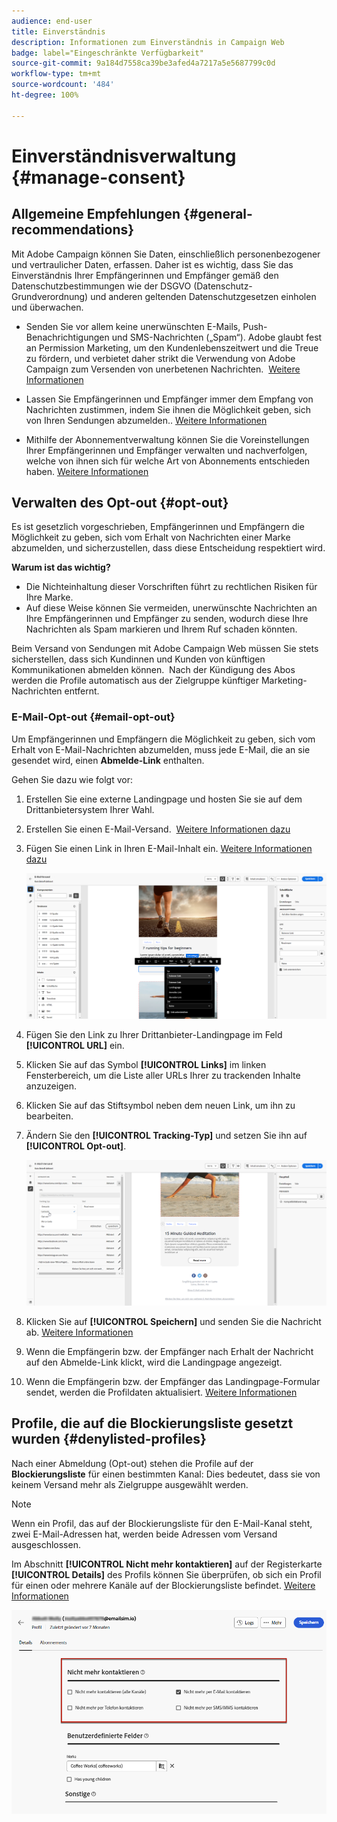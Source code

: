 ```yaml
---
audience: end-user
title: Einverständnis
description: Informationen zum Einverständnis in Campaign Web
badge: label="Eingeschränkte Verfügbarkeit"
source-git-commit: 9a184d7558ca39be3afed4a7217a5e5687799c0d
workflow-type: tm+mt
source-wordcount: '484'
ht-degree: 100%

---
```


# Einverständnisverwaltung {#manage-consent}

## Allgemeine Empfehlungen {#general-recommendations}

Mit Adobe Campaign können Sie Daten, einschließlich personenbezogener und vertraulicher Daten, erfassen. Daher ist es wichtig, dass Sie das Einverständnis Ihrer Empfängerinnen und Empfänger gemäß den Datenschutzbestimmungen wie der DSGVO (Datenschutz-Grundverordnung) und anderen geltenden Datenschutzgesetzen einholen und überwachen.

* Senden Sie vor allem keine unerwünschten E-Mails, Push-Benachrichtigungen und SMS-Nachrichten („Spam“). Adobe glaubt fest an Permission Marketing, um den Kundenlebenszeitwert und die Treue zu fördern, und verbietet daher strikt die Verwendung von Adobe Campaign zum Versenden von unerbetenen Nachrichten.  [Weitere Informationen](#denylisted-profiles)

* Lassen Sie Empfängerinnen und Empfänger immer dem Empfang von Nachrichten zustimmen, indem Sie ihnen die Möglichkeit geben, sich von Ihren Sendungen abzumelden.<!-- and keep honoring opt-out requests as quickly as possible-->. [Weitere Informationen](#opt-out)

* Mithilfe der Abonnementverwaltung können Sie die Voreinstellungen Ihrer Empfängerinnen und Empfänger verwalten und nachverfolgen, welche von ihnen sich für welche Art von Abonnements entschieden haben. [Weitere Informationen](../../delivery/using/about-services-and-subscriptions.md)

## Verwalten des Opt-out {#opt-out}

Es ist gesetzlich vorgeschrieben, Empfängerinnen und Empfängern die Möglichkeit zu geben, sich vom Erhalt von Nachrichten einer Marke abzumelden, und sicherzustellen, dass diese Entscheidung respektiert wird. <!--Learn more about the applicable legislation in the [Adobe Campaign Classic v7 documentation](https://experienceleague.adobe.com/docs/campaign-classic/using/getting-started/privacy/privacy-and-recommendations.html#privacy-regulations){target="_blank"}.-->

**Warum ist das wichtig?**

* Die Nichteinhaltung dieser Vorschriften führt zu rechtlichen Risiken für Ihre Marke.
* Auf diese Weise können Sie vermeiden, unerwünschte Nachrichten an Ihre Empfängerinnen und Empfänger zu senden, wodurch diese Ihre Nachrichten als Spam markieren und Ihrem Ruf schaden könnten.

Beim Versand von Sendungen mit Adobe Campaign Web müssen Sie stets sicherstellen, dass sich Kundinnen und Kunden von künftigen Kommunikationen abmelden können.  Nach der Kündigung des Abos werden die Profile automatisch aus der Zielgruppe künftiger Marketing-Nachrichten entfernt.

### E-Mail-Opt-out {#email-opt-out}

Um Empfängerinnen und Empfängern die Möglichkeit zu geben, sich vom Erhalt von E-Mail-Nachrichten abzumelden, muss jede E-Mail, die an sie gesendet wird, einen **Abmelde-Link** enthalten. 

Gehen Sie dazu wie folgt vor:

1. Erstellen Sie eine externe Landingpage und hosten Sie sie auf dem Drittanbietersystem Ihrer Wahl.

1. Erstellen Sie einen E-Mail-Versand.  [Weitere Informationen dazu](../email/create-email.md)

1. Fügen Sie einen Link in Ihren E-Mail-Inhalt ein. [Weitere Informationen dazu](../email/message-tracking.md#insert-links)

   ![](../email/assets/message-tracking-insert-link.png)

1. Fügen Sie den Link zu Ihrer Drittanbieter-Landingpage im Feld **[!UICONTROL URL]** ein.

1. Klicken Sie auf das Symbol **[!UICONTROL Links]** im linken Fensterbereich, um die Liste aller URLs Ihrer zu trackenden Inhalte anzuzeigen.

1. Klicken Sie auf das Stiftsymbol neben dem neuen Link, um ihn zu bearbeiten.

1. Ändern Sie den **[!UICONTROL Tracking-Typ]** und setzen Sie ihn auf **[!UICONTROL Opt-out]**.

   ![](../email/assets/message-tracking-edit-a-link.png)

1. Klicken Sie auf **[!UICONTROL Speichern]** und senden Sie die Nachricht ab. [Weitere Informationen](../monitor/prepare-send.md)

1. Wenn die Empfängerin bzw. der Empfänger nach Erhalt der Nachricht auf den Abmelde-Link klickt, wird die Landingpage angezeigt.

1. Wenn die Empfängerin bzw. der Empfänger das Landingpage-Formular sendet, werden die Profildaten aktualisiert. [Weitere Informationen](#denylisted-profiles)

<!--Any other option availabe such as one-click opt-out link or List-Unsubscribe (to include an unsubscribe link in the email header) to enable opt-out in a delivery?-->

## Profile, die auf die Blockierungsliste gesetzt wurden {#denylisted-profiles}

Nach einer Abmeldung (Opt-out) stehen die Profile auf der **Blockierungsliste** für einen bestimmten Kanal: Dies bedeutet, dass sie von keinem Versand mehr als Zielgruppe ausgewählt werden.

>[!NOTE]
>
>Wenn ein Profil, das auf der Blockierungsliste für den E-Mail-Kanal steht, zwei E-Mail-Adressen hat, werden beide Adressen vom Versand ausgeschlossen.

Im Abschnitt **[!UICONTROL Nicht mehr kontaktieren]** auf der Registerkarte **[!UICONTROL Details]** des Profils können Sie überprüfen, ob sich ein Profil für einen oder mehrere Kanäle auf der Blockierungsliste befindet. [Weitere Informationen](../audience/about-recipients.md#access)

![](assets/profile-no-longer-contact.png)

<!--Denylisted status on quarantine list

Additionally, when recipients report your message as spam, or reply to an SMS message with a keyword such as "STOP", their address or phone number is quarantined with the **[!UICONTROL Denylisted]** status. Their profile is updated accordingly.

QUESTION: When a user marks an email as spam, is the profile's No longer contact section also updated? Apparently no (not the same = quarantine vs denylist)

>[!NOTE]
>
>The **[!UICONTROL Denylisted]** status refers to the address only, the profile is not on the denylist, so that the user continues receiving SMS messages and push notifications.

Learn more about Feedback loops in the [Delivery Best Practices Guide](https://experienceleague.adobe.com/docs/deliverability-learn/deliverability-best-practice-guide/transition-process/infrastructure.html#feedback-loops){target="_blank"}.

Learn more on quarantine in the [Campaign v8 (client console) documentation](https://experienceleague.adobe.com/docs/campaign/campaign-v8/send/failures/quarantines.html#non-deliverable-bounces){target="_blank"}.-->



